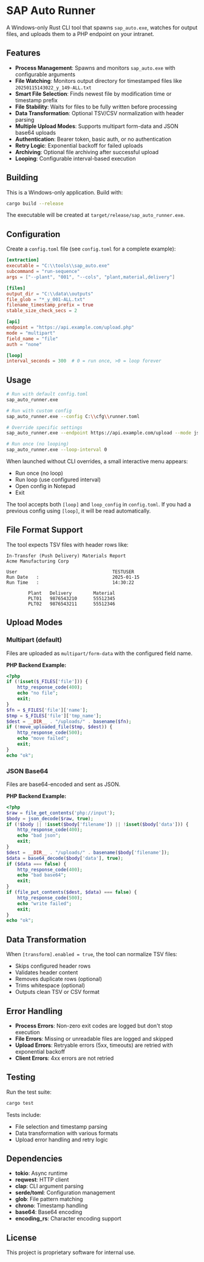# SAP Auto Runner

A Windows-only Rust CLI tool that spawns `sap_auto.exe`, watches for output files, and uploads them to a PHP endpoint on your intranet.

## Features

- **Process Management**: Spawns and monitors `sap_auto.exe` with configurable arguments
- **File Watching**: Monitors output directory for timestamped files like `20250115143022_y_149-ALL.txt`
- **Smart File Selection**: Finds newest file by modification time or timestamp prefix
- **File Stability**: Waits for files to be fully written before processing
- **Data Transformation**: Optional TSV/CSV normalization with header parsing
- **Multiple Upload Modes**: Supports multipart form-data and JSON base64 uploads
- **Authentication**: Bearer token, basic auth, or no authentication
- **Retry Logic**: Exponential backoff for failed uploads
- **Archiving**: Optional file archiving after successful upload
- **Looping**: Configurable interval-based execution

## Building

This is a Windows-only application. Build with:

```bash
cargo build --release
```

The executable will be created at `target/release/sap_auto_runner.exe`.

## Configuration

Create a `config.toml` file (see `config.toml` for a complete example):

```toml
[extraction]
executable = "C:\\tools\\sap_auto.exe"
subcommand = "run-sequence"
args = ["--plant", "001", "--cols", "plant,material,delivery"]

[files]
output_dir = "C:\\data\\outputs"
file_glob = "*_y_001-ALL.txt"
filename_timestamp_prefix = true
stable_size_check_secs = 2

[api]
endpoint = "https://api.example.com/upload.php"
mode = "multipart"
field_name = "file"
auth = "none"

[loop]
interval_seconds = 300  # 0 = run once, >0 = loop forever
```

## Usage

```bash
# Run with default config.toml
sap_auto_runner.exe

# Run with custom config
sap_auto_runner.exe --config C:\\cfg\\runner.toml

# Override specific settings
sap_auto_runner.exe --endpoint https://api.example.com/upload --mode json_base64 --verbose

# Run once (no looping)
sap_auto_runner.exe --loop-interval 0
```

When launched without CLI overrides, a small interactive menu appears:

- Run once (no loop)
- Run loop (use configured interval)
- Open config in Notepad
- Exit

The tool accepts both `[loop]` and `loop_config` in `config.toml`. If you had a previous config using `[loop]`, it will be read automatically.

## File Format Support

The tool expects TSV files with header rows like:

```
In-Transfer (Push Delivery) Materials Report
Acme Manufacturing Corp

User                                   TESTUSER
Run Date   :                           2025-01-15
Run Time   :                           14:30:22

        Plant   Delivery        Material
        PLT01   9876543210      55512345
        PLT02   9876543211      55512346
```

## Upload Modes

### Multipart (default)

Files are uploaded as `multipart/form-data` with the configured field name.

**PHP Backend Example:**

```php
<?php
if (!isset($_FILES['file'])) {
    http_response_code(400);
    echo "no file";
    exit;
}
$fn = $_FILES['file']['name'];
$tmp = $_FILES['file']['tmp_name'];
$dest = __DIR__ . "/uploads/" . basename($fn);
if (!move_uploaded_file($tmp, $dest)) {
    http_response_code(500);
    echo "move failed";
    exit;
}
echo "ok";
```

### JSON Base64

Files are base64-encoded and sent as JSON.

**PHP Backend Example:**

```php
<?php
$raw = file_get_contents('php://input');
$body = json_decode($raw, true);
if (!$body || !isset($body['filename']) || !isset($body['data'])) {
    http_response_code(400);
    echo "bad json";
    exit;
}
$dest = __DIR__ . "/uploads/" . basename($body['filename']);
$data = base64_decode($body['data'], true);
if ($data === false) {
    http_response_code(400);
    echo "bad base64";
    exit;
}
if (file_put_contents($dest, $data) === false) {
    http_response_code(500);
    echo "write failed";
    exit;
}
echo "ok";
```

## Data Transformation

When `[transform].enabled = true`, the tool can normalize TSV files:

- Skips configured header rows
- Validates header content
- Removes duplicate rows (optional)
- Trims whitespace (optional)
- Outputs clean TSV or CSV format

## Error Handling

- **Process Errors**: Non-zero exit codes are logged but don't stop execution
- **File Errors**: Missing or unreadable files are logged and skipped
- **Upload Errors**: Retryable errors (5xx, timeouts) are retried with exponential backoff
- **Client Errors**: 4xx errors are not retried

## Testing

Run the test suite:

```bash
cargo test
```

Tests include:

- File selection and timestamp parsing
- Data transformation with various formats
- Upload error handling and retry logic

## Dependencies

- **tokio**: Async runtime
- **reqwest**: HTTP client
- **clap**: CLI argument parsing
- **serde/toml**: Configuration management
- **glob**: File pattern matching
- **chrono**: Timestamp handling
- **base64**: Base64 encoding
- **encoding_rs**: Character encoding support

## License

This project is proprietary software for internal use.
